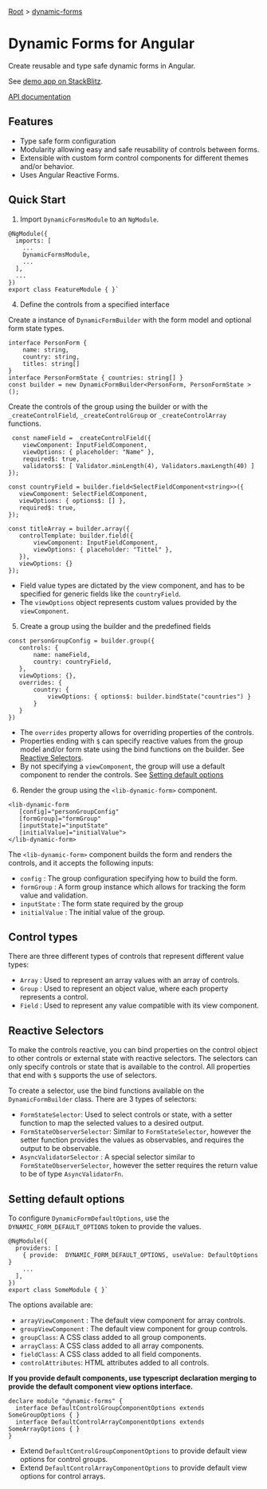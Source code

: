 [Root](../../README.md) &gt; [dynamic-forms](./README.md)

# Dynamic Forms for Angular

Create reusable and type safe dynamic forms in Angular. 

See [demo app on StackBlitz](https://stackblitz.com/edit/github-1em5k6).

[API documentation](../../docs/dynamic-forms.md)

## Features
 - Type safe form configuration
 - Modularity allowing easy and safe reusability of controls between forms. 
 - Extensible with custom form control components for different themes and/or behavior. 
 - Uses Angular Reactive Forms. 

## Quick Start
 1. Import `DynamicFormsModule` to an `NgModule`.
````
@NgModule({
  imports: [
    ...
    DynamicFormsModule,
    ...
  ],
  ...
})
export class FeatureModule { }`
````

 4. Define the controls from a specified interface

Create a instance of `DynamicFormBuilder` with the form model and optional form state types. 
 ````
 interface PersonForm { 
	 name: string,
	 country: string, 
	 titles: string[]
}
 interface PersonFormState { countries: string[] }
const builder = new DynamicFormBuilder<PersonForm, PersonFormState >(); 
 ````
 Create the controls of the group using the builder or with the `_createControlField`,  `_createControlGroup` or `_createControlArray` functions.
 ````
  const nameField = _createControlField({ 
	 viewComponent: InputFieldComponent, 
	 viewOptions: { placeholder: "Name" }, 
	 required$: true,
	 validators$: [ Validator.minLength(4), Validators.maxLength(40) ]
 });
 
 const countryField = builder.field<SelectFieldComponent<string>>({ 
	viewComponent: SelectFieldComponent,
	viewOptions: { options$: [] },
	required$: true, 
 });
 
const titleArray = builder.array({
	controlTemplate: builder.field({
		viewComponent: InputFieldComponent, 
		viewOptions: { placeholder: "Tittel" },
    }),
    viewOptions: {}
});
 ````

 - Field value types are dictated by the view component, and has to be specified for generic fields like the `countryField`.
 - The `viewOptions` object represents custom values provided by the `viewComponent`.




 5. Create a group using the builder and the predefined fields
 ````
 const personGroupConfig = builder.group({
	controls: {
		name: nameField,
		country: countryField,
	},
	viewOptions: {},
	overrides: {
		country: { 
			viewOptions: { options$: builder.bindState("countries") }
		} 
	} 
})
  ````
  
 - The `overrides` property allows for overriding properties of the controls.
 - Properties ending with `$` can specify reactive values from the group model and/or form state using the bind functions on the builder. See [Reactive Selectors](#reactive-selectors).
 - By not specifying a `viewComponent`, the group will use a default component to render the controls. See [Setting default options](#setting-default-options)





 6. Render the group using the `<lib-dynamic-form>` component.
 ````
 <lib-dynamic-form
	[config]="personGroupConfig"
	[formGroup]="formGroup"
	[inputState]="inputState"
	[initialValue]="initialValue">
</lib-dynamic-form>
 ````
 The `<lib-dynamic-form>` component builds the form and renders the controls, and it accepts the following inputs: 
 
 - `config` : The group configuration specifying how to build the form. 
 - `formGroup` : A form group instance which allows for tracking the form value and validation.
 - `inputState` : The form state required by the group
 - `initialValue` : The initial value of the group. 
 

 ## Control types
 There are three different types of controls that represent different value types:
 
 - `Array` : Used to represent an array values with an array of controls. 
 - `Group` : Used to represent an object value, where each property represents a control.
 - `Field` :  Used to represent any value compatible with its view component.
## Reactive Selectors
To make the controls reactive, you can bind properties on the control object to other controls or external state with reactive selectors. The selectors can only specify controls or state that is available to the control. All properties that end with `$` supports the use of selectors. 

To create a selector, use the bind functions available on the `DynamicFormBuilder` class. There are 3 types of selectors:

 - `FormStateSelector`: Used to select controls or state, with a setter function to map the selected values to a desired output. 
 - `FormStateObserverSelector`: Similar to `FormStateSelector`, however the setter function provides the values as observables, and requires the output to be observable. 
 - `AsyncValidatorSelector` : A special selector similar to `FormStateObserverSelector`, however the setter requires the return value to be of type `AsyncValidatorFn`. 

## Setting default options
 To configure `DynamicFormDefaultOptions`, use the `DYNAMIC_FORM_DEFAULT_OPTIONS` token to provide the values.
````
@NgModule({
  providers: [
    { provide:  DYNAMIC_FORM_DEFAULT_OPTIONS, useValue: DefaultOptions }
    ...
  ],
})
export class SomeModule { }`
````

The options available are:

 - `arrayViewComponent` : The default view component for array controls.
 - `groupViewComponent` : The default view component for group controls.
 - `groupClass`: A CSS class added to all group components.
 - `arrayClass`: A CSS class added to all array components.
 - `fieldClass`: A CSS class added to all field components.
 - `controlAttributes`: HTML attributes added to all controls.


**If you provide default components, use typescript declaration merging to provide the default component view options interface.** 

````
declare module "dynamic-forms" {
  interface DefaultControlGroupComponentOptions extends SomeGroupOptions { }
  interface DefaultControlArrayComponentOptions extends SomeArrayOptions { }
}
````
 - Extend `DefaultControlGroupComponentOptions` to provide default view options for control groups. 
 - Extend `DefaultControlArrayComponentOptions` to provide default view options for control arrays.
